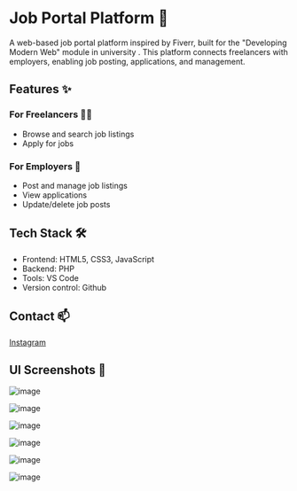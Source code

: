 # Job Portal Platform 🚀

A web-based job portal platform inspired by Fiverr, built for the "Developing Modern Web" module in university . This platform connects freelancers with employers, enabling job posting, applications, and management.

## Features ✨

### For Freelancers 👨‍💻
- Browse and search job listings
- Apply for jobs

### For Employers 💼
- Post and manage job listings
- View applications
- Update/delete job posts

## Tech Stack 🛠️

- Frontend: HTML5, CSS3, JavaScript
- Backend: PHP
- Tools: VS Code
- Version control: Github
  
## Contact 📫

 <a href ="https://www.instagram.com/theek.aka/">Instagram</a>

## UI Screenshots 📸

![image](https://github.com/user-attachments/assets/26e1ad60-cb22-4536-a476-409c511eaf7d)

![image](https://github.com/user-attachments/assets/e1a6ee29-025f-411a-88b0-f7acf1e4e595)

![image](https://github.com/user-attachments/assets/b62104c8-61a7-49aa-8152-74569dec4ad3)

![image](https://github.com/user-attachments/assets/6b93d66f-34fc-4f09-80d0-fe5bfca1c16e)

![image](https://github.com/user-attachments/assets/cffd9aae-17c3-4037-bdeb-ec360bfdc69e)

![image](https://github.com/user-attachments/assets/7baaeb4a-ab60-4c0b-8ae5-a82188b4fb9c)



